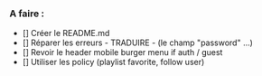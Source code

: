 ### A faire :

- [] Créer le README.md
- [] Réparer les erreurs - TRADUIRE - (le champ "password" ...)
- [] Revoir le header mobile burger menu if auth / guest
- [] Utiliser les policy (playlist favorite, follow user)
